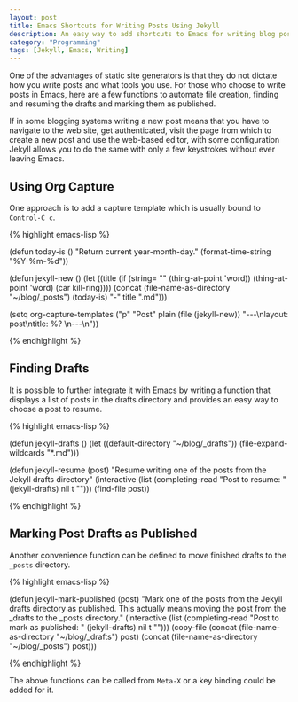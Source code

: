 ```yaml
---
layout: post
title: Emacs Shortcuts for Writing Posts Using Jekyll
description: An easy way to add shortcuts to Emacs for writing blog posts using Jekyll
category: "Programming"
tags: [Jekyll, Emacs, Writing]
---
```


One of the advantages of static site generators is that they do not
dictate how you write posts and what tools you use. For those who
choose to write posts in Emacs, here are a few functions to automate
file creation, finding and resuming the drafts and marking them as
published.

If in some blogging systems writing a new post means that you have to
navigate to the web site, get authenticated, visit the page from which
to create a new post and use the web-based editor, with some
configuration Jekyll allows you to do the same with only a few
keystrokes without ever leaving Emacs.

## Using Org Capture

One approach is to add a capture template which is usually bound to
`Control-C c`.

{% highlight emacs-lisp %}

(defun today-is ()
  "Return current year-month-day."
  (format-time-string "%Y-%m-%d"))

(defun jekyll-new ()
  (let ((title
	 (if (string= "" (thing-at-point 'word))
	     (thing-at-point 'word) (car kill-ring))))
    (concat (file-name-as-directory "~/blog/_posts")
	(today-is) "-" title ".md")))

(setq org-capture-templates
	("p" "Post" plain (file  (jekyll-new))
	 "---\nlayout: post\ntitle: %? \n---\n"))

{% endhighlight %}

## Finding Drafts

It is possible to further integrate it with Emacs by writing a
function that displays a list of posts in the drafts directory and
provides an easy way to choose a post to resume.

{% highlight emacs-lisp %}

(defun jekyll-drafts ()
  (let ((default-directory "~/blog/_drafts"))
  (file-expand-wildcards "*.md")))


(defun jekyll-resume (post)
  "Resume writing one of the posts from the Jekyll drafts directory"
  (interactive
   (list (completing-read "Post to resume: "
                          (jekyll-drafts) nil t "")))
  (find-file post))


{% endhighlight %}

## Marking Post Drafts as Published

Another convenience function can be defined to move finished drafts to
the `_posts` directory.

{% highlight emacs-lisp %}

(defun jekyll-mark-published (post)
  "Mark one of the posts from the Jekyll drafts directory as published.
   This actually means moving the post from the _drafts to the _posts 
   directory."
  (interactive
   (list (completing-read "Post to mark as published: "
                          (jekyll-drafts) nil t "")))
  (copy-file (concat (file-name-as-directory "~/blog/_drafts") post)
             (concat (file-name-as-directory "~/blog/_posts") post)))

{% endhighlight %}

The above functions can be called from `Meta-X` or a key binding
could be added for it.
